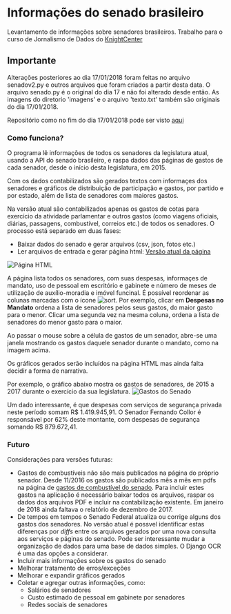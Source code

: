 # Informações do senado brasileiro
Levantamento de informações sobre senadores brasileiros. Trabalho para o curso de Jornalismo de Dados do [KnightCenter](https://journalismcourses.org/)

## Importante
Alterações posteriores ao dia 17/01/2018 foram feitas no arquivo senadov2.py e outros arquivos que foram criados a partir desta data. O arquivo senado.py é o original do dia 17 e não foi alterado desde então. As imagens do diretorio 'imagens' e o arquivo 'texto.txt' também são originais do dia 17/01/2018.

Repositório como no fim do dia 17/01/2018 pode ser visto [aqui](https://github.com/RobStelling/senado/tree/38ef5779e164393248c864a96a44a9ed98157040)

### Como funciona?
O programa lê informações de todos os senadores da legislatura atual, usando a API do senado brasileiro, e
raspa dados das páginas de gastos de cada senador, desde o início desta legislatura, em 2015.

Com os dados contabilizados são gerados textos com informaçes dos senadores e gráficos de distribuição de participação
e gastos, por partido e por estado, além de lista de senadores com maiores gastos.

Na versão atual são contabilizados apenas os gastos de cotas para exercício da atividade parlamentar e outros gastos (como viagens oficiais, diárias, passagens, combustível, correios etc.) de todos os senadores.
O processo está separado em duas fases:
* Baixar dados do senado e gerar arquivos (csv, json, fotos etc.)
* Ler arquivos de entrada e gerar página html: [Versão atual da página](http://stelling.cc/senado)

![Página HTML](../master/imagensV2/telaWeb.png)

A página lista todos os senadores, com suas despesas, informaçes de mandato, uso de pessoal em escritório e gabinete e número de meses de utilização de auxílio-moradia e imóvel funcinal.
É possível reordenar as colunas marcadas com o ícone ![sort](../master/imagensV2/sort.png). Por exemplo, clicar em **Despesas no Mandato** ordena a lista de senadores pelos seus gastos, do maior gasto para o menor. Clicar uma segunda vez na mesma coluna, ordena a lista de senadores do menor gasto para o maior.

Ao passar o mouse sobre a célula de gastos de um senador, abre-se uma janela mostrando os gastos daquele senador durante o mandato, como na imagem acima.

Os gráficos gerados serão incluídos na página HTML mas ainda falta decidir a forma de narrativa.

Por exemplo, o gráfico abaixo mostra os gastos de senadores, de 2015 a 2017 durante o exercício da sua legislatura.
![Gastos do Senado](../master/imagensV2/gastosSenado.png)

Um dado interessante, é que despesas com serviços de segurança privada neste período somam R$ 1.419.945,91. O Senador Fernando Collor é responsável por  62% deste montante, com despesas de segurança somando R$ 879.672,41.

### Futuro
Considerações para versões futuras:
* Gastos de combustíveis não são mais publicados na página do próprio senador. Desde 11/2016 os gastos são publicados mês a mês em pdfs na página de [gastos de combustível do senado](https://www12.senado.leg.br/transparencia/sen/gastos-com-combustivel). Para incluir estes gastos na aplicação é necessário baixar todos os arquivos, raspar os dados dos arquivos PDF e incluir na contabilização existente. Em janeiro de 2018 ainda faltava o relatório de dezembro de 2017.
* De tempos em tempos o Senado Federal atualiza ou corrige alguns dos gastos dos senadores. No versão atual é possvel identificar estas diferenças por *diffs* entre os arquivos gerados por uma nova consulta aos serviços e páginas do senado. Pode ser interessante mudar a organização de dados para uma base de dados simples. O Django OCR é uma das opções a considerar.
* Incluir mais informações sobre os gastos do senado
* Melhorar tratamento de erros/exceções
* Melhorar e expandir gráficos gerados
* Coletar e agregar outras informações, como:
  * Salários de senadores
  * Custo estimado de pessoal em gabinete por senadores
  * Redes sociais de senadores
